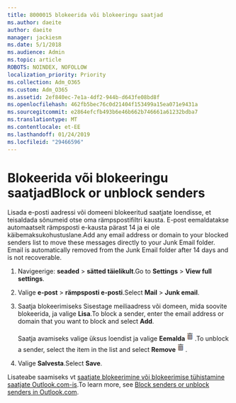 ```yaml
---
title: 8000015 blokeerida või blokeeringu saatjad
ms.author: daeite
author: daeite
manager: jackiesm
ms.date: 5/1/2018
ms.audience: Admin
ms.topic: article
ROBOTS: NOINDEX, NOFOLLOW
localization_priority: Priority
ms.collection: Adm_O365
ms.custom: Adm_O365
ms.assetid: 2ef840ec-7e1a-4df2-944b-d643fe08bd8f
ms.openlocfilehash: 462fb5bec76c0d21404f153499a15ea071e9431a
ms.sourcegitcommit: e2864efcfb493b6e46b662b746661a61232bdba7
ms.translationtype: MT
ms.contentlocale: et-EE
ms.lasthandoff: 01/24/2019
ms.locfileid: "29466596"
---
```

# <a name="block-or-unblock-senders"></a><span data-ttu-id="87863-102">Blokeerida või blokeeringu saatjad</span><span class="sxs-lookup"><span data-stu-id="87863-102">Block or unblock senders</span></span>

<span data-ttu-id="87863-p101">Lisada e-posti aadressi või domeeni blokeeritud saatjate loendisse, et teisaldada sõnumeid otse oma rämpspostifiltri kausta. E-post eemaldatakse automaatselt rämpsposti e-kausta pärast 14 ja ei ole käibemaksukohustuslane.</span><span class="sxs-lookup"><span data-stu-id="87863-p101">Add any email address or domain to your blocked senders list to move these messages directly to your Junk Email folder. Email is automatically removed from the Junk Email folder after 14 days and is not recoverable.</span></span>
  
1. <span data-ttu-id="87863-105">Navigeerige: **seaded** \> **sätted täielikult**.</span><span class="sxs-lookup"><span data-stu-id="87863-105">Go to **Settings** \> **View full settings**.</span></span> 
    
2. <span data-ttu-id="87863-106">Valige **e-post** \> **rämpsposti e-posti**.</span><span class="sxs-lookup"><span data-stu-id="87863-106">Select **Mail** \> **Junk email**.</span></span> 
    
3. <span data-ttu-id="87863-107">Saatja blokeerimiseks Sisestage meiliaadress või domeen, mida soovite blokeerida, ja valige **Lisa**.</span><span class="sxs-lookup"><span data-stu-id="87863-107">To block a sender, enter the email address or domain that you want to block and select **Add**.</span></span> 
    
    <span data-ttu-id="87863-108">Saatja avamiseks valige üksus loendist ja valige **Eemalda**![kustutada](media/deb47846-8483-4f9d-813a-fc8fe288b583.png).</span><span class="sxs-lookup"><span data-stu-id="87863-108">To unblock a sender, select the item in the list and select **Remove**![Delete](media/deb47846-8483-4f9d-813a-fc8fe288b583.png).</span></span>
    
4. <span data-ttu-id="87863-109">Valige **Salvesta**.</span><span class="sxs-lookup"><span data-stu-id="87863-109">Select **Save**.</span></span> 
    
<span data-ttu-id="87863-110">Lisateabe saamiseks vt [saatjate blokeerimine või blokeerimise tühistamine saatjate Outlook.com-is](https://go.microsoft.com/fwlink/p/?linkid=873133).</span><span class="sxs-lookup"><span data-stu-id="87863-110">To learn more, see [Block senders or unblock senders in Outlook.com](https://go.microsoft.com/fwlink/p/?linkid=873133).</span></span>
  

